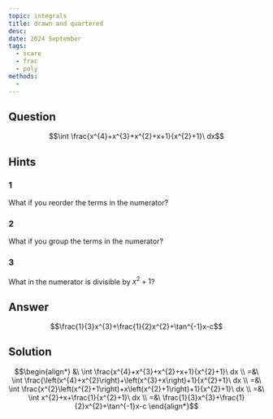 ```yaml
---
topic: integrals
title: drawn and quartered
desc: 
date: 2024 September
tags:
  - scare
  - frac
  - poly
methods:
  - 
---
```



## Question
```math
\int \frac{x^{4}+x^{3}+x^{2}+x+1}{x^{2}+1}\ dx
```


## Hints

### 1
What if you reorder the terms in the numerator?

### 2
What if you group the terms in the numerator?

### 3
What in the numerator is divisible by $x^2 + 1$?


## Answer
```math
\frac{1}{3}x^{3}+\frac{1}{2}x^{2}+\tan^{-1}x-c
```


## Solution

```math
\begin{align*}
  &\ \int \frac{x^{4}+x^{3}+x^{2}+x+1}{x^{2}+1}\ dx
  \\ =&\ \int \frac{\left(x^{4}+x^{2}\right)+\left(x^{3}+x\right)+1}{x^{2}+1}\ dx
  \\ =&\ \int \frac{x^{2}\left(x^{2}+1\right)+x\left(x^{2}+1\right)+1}{x^{2}+1}\ dx
  \\ =&\ \int x^{2}+x+\frac{1}{x^{2}+1}\ dx
  \\ =&\ \frac{1}{3}x^{3}+\frac{1}{2}x^{2}+\tan^{-1}x-c
\end{align*}
```
